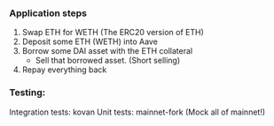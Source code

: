 ### Application steps
1. Swap ETH for WETH (The ERC20 version of ETH)
2. Deposit some ETH (WETH) into Aave
3. Borrow some DAI asset with the ETH collateral
    - Sell that borrowed asset. (Short selling)
4. Repay everything back

### Testing:
Integration tests: kovan
Unit tests: mainnet-fork (Mock all of mainnet!)